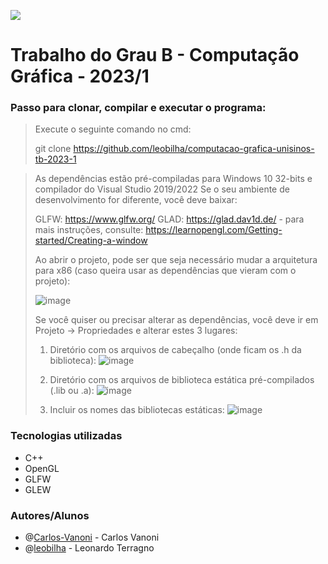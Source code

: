![](https://upload.wikimedia.org/wikipedia/pt/9/91/Lp_logo_unisinos.png)

# Trabalho do Grau B - Computação Gráfica - 2023/1

### Passo para clonar, compilar e executar o programa: 

> Execute o seguinte comando no cmd: 
> 
> git clone https://github.com/leobilha/computacao-grafica-unisinos-tb-2023-1
> 

>
>As dependências estão pré-compiladas para Windows 10 32-bits e compilador do Visual Studio 2019/2022
>Se o seu ambiente de desenvolvimento for diferente, você deve baixar:
>
> GLFW: https://www.glfw.org/
> GLAD: https://glad.dav1d.de/ - para mais instruções, consulte: https://learnopengl.com/Getting-started/Creating-a-window
>
> Ao abrir o projeto, pode ser que seja necessário mudar a arquitetura para x86 (caso queira usar as dependências que vieram com o projeto):
>
>![image](https://user-images.githubusercontent.com/2465857/128773364-4589fffe-57f9-4de2-acdf-7898abbaad8b.png)
>
>Se você quiser ou precisar alterar as dependências, você deve ir em Projeto -> Propriedades e alterar estes 3 lugares:
>
>1) Diretório com os arquivos de cabeçalho (onde ficam os .h da biblioteca): 
>![image](https://user-images.githubusercontent.com/2465857/128772404-13b3a1a4-fc71-4a93-9de1-1eb9cba05969.png)
>
>2) Diretório com os arquivos de biblioteca estática pré-compilados (.lib ou .a):
>![image](https://user-images.githubusercontent.com/2465857/128772735-d04bec8e-edcd-485f-a103-e66f1810cdad.png)
>
>3) Incluir os nomes das bibliotecas estáticas:
>![image](https://user-images.githubusercontent.com/2465857/128772961-04745bc6-ef1d-45b3-9aa7-a623d2af3065.png)


### Tecnologias utilizadas
* C++
* OpenGL
* GLFW
* GLEW

### Autores/Alunos 

* @[Carlos-Vanoni](https://github.com/Carlos-Vanoni) - Carlos Vanoni
* @[leobilha](https://github.com/leobilha) - Leonardo Terragno
